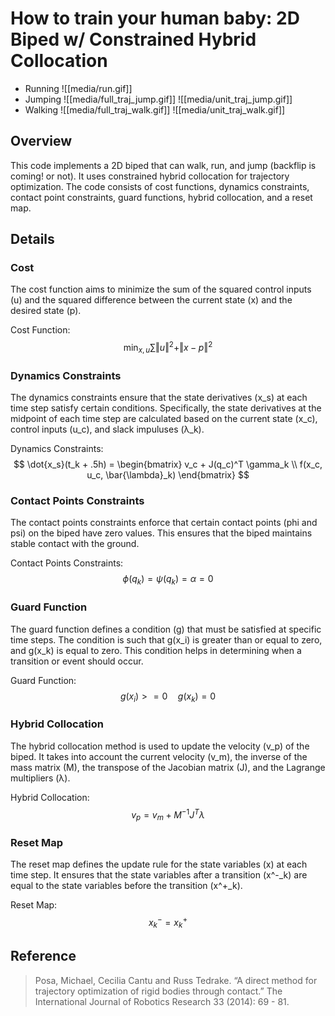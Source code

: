 # How to train your human baby: 2D Biped w/ Constrained Hybrid Collocation

- Running
![[media/run.gif]]
- Jumping
![[media/full_traj_jump.gif]]
![[media/unit_traj_jump.gif]]
- Walking
![[media/full_traj_walk.gif]]
![[media/unit_traj_walk.gif]]

## Overview
This code implements a 2D biped that can walk, run, and jump (backflip is coming! or not). It uses constrained hybrid collocation for trajectory optimization. The code consists of cost functions, dynamics constraints, contact point constraints, guard functions, hybrid collocation, and a reset map.

## Details
### Cost
The cost function aims to minimize the sum of the squared control inputs (u) and the squared difference between the current state (x) and the desired state (p).

Cost Function:
$$
\min_{x, u} \sum \Vert u \Vert^2 + \Vert x - p \Vert^2
$$

### Dynamics Constraints
The dynamics constraints ensure that the state derivatives (x_s) at each time step satisfy certain conditions. Specifically, the state derivatives at the midpoint of each time step are calculated based on the current state (x_c), control inputs (u_c), and slack impuluses (λ_k).

Dynamics Constraints:
$$
\dot{x_s}(t_k + .5h) = \begin{bmatrix} 
v_c + J(q_c)^T \gamma_k \\
f(x_c, u_c, \bar{\lambda}_k)
\end{bmatrix} 
$$

### Contact Points Constraints
The contact points constraints enforce that certain contact points (phi and psi) on the biped have zero values. This ensures that the biped maintains stable contact with the ground.

Contact Points Constraints:
$$
\phi(q_k) = \psi(q_k) = \alpha = 0
$$

### Guard Function
The guard function defines a condition (g) that must be satisfied at specific time steps. The condition is such that g(x_i) is greater than or equal to zero, and g(x_k) is equal to zero. This condition helps in determining when a transition or event should occur.

Guard Function:
$$
g(x_i) >= 0  \quad g(x_k) = 0
$$

### Hybrid Collocation
The hybrid collocation method is used to update the velocity (v_p) of the biped. It takes into account the current velocity (v_m), the inverse of the mass matrix (M), the transpose of the Jacobian matrix (J), and the Lagrange multipliers (λ).

Hybrid Collocation:
$$
v_p = v_m + M^{-1}J^T\lambda
$$

### Reset Map
The reset map defines the update rule for the state variables (x) at each time step. It ensures that the state variables after a transition (x^-_k) are equal to the state variables before the transition (x^+_k).

Reset Map:
$$
x^-_k  = x^+_k
$$

## Reference
> Posa, Michael, Cecilia Cantu and Russ Tedrake. “A direct method for trajectory optimization of rigid bodies through contact.” The International Journal of Robotics Research 33 (2014): 69 - 81.